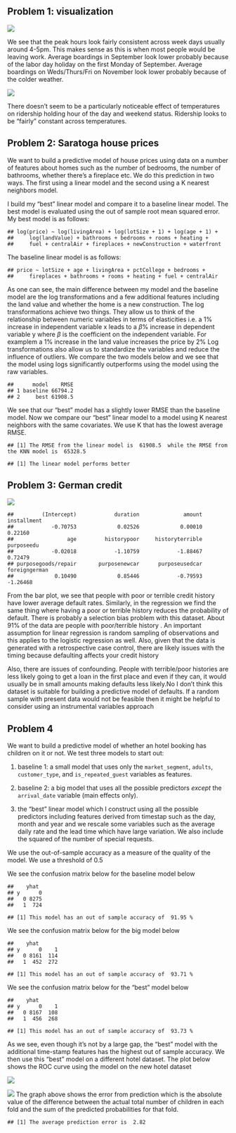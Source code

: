Problem 1: visualization
------------------------

![](hw_2_submission_files/figure-markdown_strict/unnamed-chunk-1-1.png)

We see that the peak hours look fairly consistent across week days
usually around 4-5pm. This makes sense as this is when most people would
be leaving work. Average boardings in September look lower probably
because of the labor day holiday on the first Monday of September.
Average boardings on Weds/Thurs/Fri on November look lower probably
because of the colder weather.

![](hw_2_submission_files/figure-markdown_strict/unnamed-chunk-2-1.png)

There doesn’t seem to be a particularly noticeable effect of
temperatures on ridership holding hour of the day and weekend status.
Ridership looks to be “fairly” constant across temperatures.

Problem 2: Saratoga house prices
--------------------------------

We want to build a predictive model of house prices using data on a
number of features about homes such as the number of bedrooms, the
number of bathrooms, whether there’s a fireplace etc. We do this
prediction in two ways. The first using a linear model and the second
using a K nearest neighbors model.

I build my “best” linear model and compare it to a baseline linear
model. The best model is evaluated using the out of sample root mean
squared error. My best model is as follows:

    ## log(price) ~ log(livingArea) + log(lotSize + 1) + log(age + 1) + 
    ##     log(landValue) + bathrooms + bedrooms + rooms + heating + 
    ##     fuel + centralAir + fireplaces + newConstruction + waterfront

The baseline linear model is as follows:

    ## price ~ lotSize + age + livingArea + pctCollege + bedrooms + 
    ##     fireplaces + bathrooms + rooms + heating + fuel + centralAir

As one can see, the main difference between my model and the baseline
model are the log transformations and a few additional features
including the land value and whether the home is a new construction. The
log transformations achieve two things. They allow us to think of the
relationship between numeric variables in terms of elasticities i.e. a
1% increase in independent variable x leads to a *β*% increase in
dependent variable y where *β* is the coefficient on the independent
variable. For examplem a 1% increase in the land value increases the
price by 2% Log transformations also allow us to standardize the
variables and reduce the influence of outliers. We compare the two
models below and we see that the model using logs significantly
outperforms using the model using the raw variables.

    ##      model    RMSE
    ## 1 baseline 66794.2
    ## 2     best 61908.5

We see that our “best” model has a slightly lower RMSE than the baseline
model. Now we compare our “best” linear model to a model using K nearest
neighbors with the same covariates. We use K that has the lowest average
RMSE.

    ## [1] The RMSE from the linear model is  61908.5  while the RMSE from the KNN model is  65328.5

    ## [1] The linear model performs better

Problem 3: German credit
------------------------

![](hw_2_submission_files/figure-markdown_strict/unnamed-chunk-9-1.png)

    ##         (Intercept)            duration              amount         installment 
    ##            -0.70753             0.02526             0.00010             0.22160 
    ##                 age         historypoor     historyterrible          purposeedu 
    ##            -0.02018            -1.10759            -1.88467             0.72479 
    ## purposegoods/repair       purposenewcar      purposeusedcar       foreigngerman 
    ##             0.10490             0.85446            -0.79593            -1.26468

From the bar plot, we see that people with poor or terrible credit
history have lower average default rates. Similarly, in the regression
we find the same thing where having a poor or terrible history reduces
the probability of default. There is probably a selection bias problem
with this dataset. About 91% of the data are people with poor/terrible
history . An important assumption for linear regression is random
sampling of observations and this applies to the logistic regression as
well. Also, given that the data is generated with a retrospective case
control, there are likely issues with the timing because defaulting
affects your credit history

Also, there are issues of confounding. People with terrible/poor
histories are less likely going to get a loan in the first place and
even if they can, it would usually be in small amounts making defaults
less likely.No I don’t think this dataset is suitable for building a
predictive model of defaults. If a random sample with present data would
not be feasible then it might be helpful to consider using an
instrumental variables approach

Problem 4
---------

We want to build a predictive model of whether an hotel booking has
children on it or not. We test three models to start out:

1.  baseline 1: a small model that uses only the `market_segment`,
    `adults`, `customer_type`, and `is_repeated_guest` variables as
    features.

2.  baseline 2: a big model that uses all the possible predictors
    *except* the `arrival_date` variable (main effects only).

3.  the “best” linear model which I construct using all the possible
    predictors including features derived from timestap such as the day,
    month and year and we rescale some variables such as the average
    daily rate and the lead time which have large variation. We also
    include the squared of the number of special requests.

We use the out-of-sample accuracy as a measure of the quality of the
model. We use a threshold of 0.5

We see the confusion matrix below for the baseline model below

    ##    yhat
    ## y      0
    ##   0 8275
    ##   1  724

    ## [1] This model has an out of sample accuracy of  91.95 %

We see the confusion matrix below for the big model below

    ##    yhat
    ## y      0    1
    ##   0 8161  114
    ##   1  452  272

    ## [1] This model has an out of sample accuracy of  93.71 %

We see the confusion matrix below for the “best” model below

    ##    yhat
    ## y      0    1
    ##   0 8167  108
    ##   1  456  268

    ## [1] This model has an out of sample accuracy of  93.73 %

As we see, even though it’s not by a large gap, the “best” model with
the additional time-stamp features has the highest out of sample
accuracy. We then use this “best” model on a different hotel dataset.
The plot below shows the ROC curve using the model on the new hotel
dataset

![](hw_2_submission_files/figure-markdown_strict/unnamed-chunk-16-1.png)

![](hw_2_submission_files/figure-markdown_strict/unnamed-chunk-17-1.png)
The graph above shows the error from prediction which is the absolute
value of the difference between the actual total number of children in
each fold and the sum of the predicted probabilities for that fold.

    ## [1] The average prediction error is  2.82
